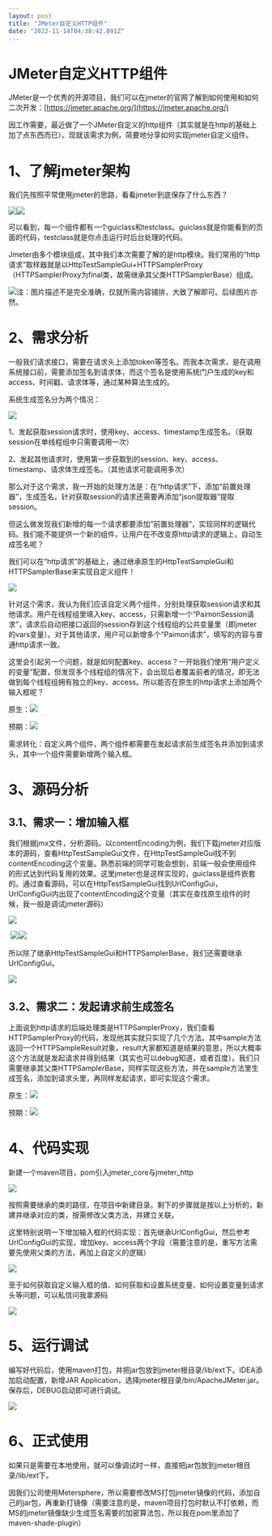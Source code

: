```yaml
---
layout: post
title: "JMeter自定义HTTP组件"
date: "2022-11-14T04:38:42.091Z"
---
```

JMeter自定义HTTP组件
===============

JMeter是一个优秀的开源项目，我们可以在jmeter的官网了解到如何使用和如何二次开发：[https://jmeter.apache.org/](https://jmeter.apache.org/)

因工作需要，最近做了一个JMeter自定义的http组件（其实就是在http的基础上加了点东西而已）。现就该需求为例，简要地分享如何实现jmeter自定义组件。

1、了解jmeter架构
============

我们先按照平常使用jmeter的思路，看看jmeter到底保存了什么东西？

![](https://img2022.cnblogs.com/blog/2321251/202211/2321251-20221114103840112-478793155.png)![](https://img2022.cnblogs.com/blog/2321251/202211/2321251-20221114103847047-1631455548.png)

可以看到，每一个组件都有一个guiclass和testclass。guiclass就是你能看到的页面的代码，testclass就是你点击运行时后台处理的代码。

Jmeter由多个模块组成，其中我们本次需要了解的是http模块。我们常用的“http请求”取样器就是以HttpTestSampleGui+HTTPSamplerProxy（HTTPSamplerProxy为final类，故需继承其父类HTTPSamplerBase）组成。

![](https://img2022.cnblogs.com/blog/2321251/202211/2321251-20221114103922865-1785836492.png)注：图片描述不是完全准确，仅就所需内容铺排，大致了解即可。后续图片亦然。

2、需求分析
======

一般我们请求接口，需要在请求头上添加token等签名。而我本次需求，是在调用系统接口前，需要添加签名到请求体，而这个签名是使用系统门户生成的key和access、时间戳、请求体等，通过某种算法生成的。

系统生成签名分为两个情况：

![](https://img2022.cnblogs.com/blog/2321251/202211/2321251-20221114104700938-434408531.png)

1、发起获取session请求时，使用key、access、timestamp生成签名。（获取session在单线程组中只需要调用一次）

2、发起其他请求时，使用第一步获取到的session、key、access、timestamp、请求体生成签名。（其他请求可能调用多次）

那么对于这个需求，我一开始的处理方法是：在“http请求”下，添加“前置处理器”，生成签名。针对获取session的请求还需要再添加“json提取器”提取session。

但这么做发现我们新增的每一个请求都要添加“前置处理器”，实现同样的逻辑代码。我们能不能提供一个新的组件，让用户在不改变原http请求的逻辑上，自动生成签名呢？

我们可以在“http请求”的基础上，通过继承原生的HttpTestSampleGui和HTTPSamplerBase来实现自定义组件！

![](https://img2022.cnblogs.com/blog/2321251/202211/2321251-20221114104530958-208587426.png)

针对这个需求，我认为我们应该自定义两个组件，分别处理获取session请求和其他请求。用户在线程组里填入key、access，只需新增一个“PaimonSession请求”，请求后自动把接口返回的session存到这个线程组的公共变量里（即jmeter的vars变量）。对于其他请求，用户可以新增多个“Paimon请求”，填写的内容与普通http请求一致。

这里会引起另一个问题，就是如何配置key、access？一开始我们使用“用户定义的变量”配置，但发现多个线程组的情况下，会出现后者覆盖前者的情况，即无法做到每个线程组拥有独立的key、access。所以能否在原生的http请求上添加两个输入框呢？

原生：![](https://img2022.cnblogs.com/blog/2321251/202211/2321251-20221114105009961-321393951.png)

预期：![](https://img2022.cnblogs.com/blog/2321251/202211/2321251-20221114105030449-2043568323.png)

需求转化：自定义两个组件，两个组件都需要在发起请求前生成签名并添加到请求头，其中一个组件需要新增两个输入框。

3、源码分析
======

3.1、需求一：增加输入框
-------------

我们根据jmx文件，分析源码。以contentEncoding为例，我们下载jmeter对应版本的源码，查看HttpTestSampleGui文件，在HttpTestSampleGui找不到contentEncoding这个变量。熟悉前端的同学可能会想到，前端一般会使用组件的形式达到代码复用的效果。这里jmeter也是这样实现的，guiclass是组件嵌套的。通过查看源码，可以在HttpTestSampleGui找到UrlConfigGui，UrlConfigGui内出现了contentEncoding这个变量（其实在查找原生组件的时候，我一般是调试jmeter源码）

![](https://img2022.cnblogs.com/blog/2321251/202211/2321251-20221114105225073-1714173487.png)

 ![](https://img2022.cnblogs.com/blog/2321251/202211/2321251-20221114105239254-1107659627.png)![](https://img2022.cnblogs.com/blog/2321251/202211/2321251-20221114105249320-1233286107.png)

所以除了继承HttpTestSampleGui和HTTPSamplerBase，我们还需要继承UrlConfigGui。

![](https://img2022.cnblogs.com/blog/2321251/202211/2321251-20221114105310386-603649380.png)

3.2、需求二：发起请求前生成签名
-----------------

上面说到http请求的后端处理类是HTTPSamplerProxy，我们查看HTTPSamplerProxy的代码，发现他其实就只实现了几个方法。其中sample方法返回一个HTTPSampleResult对象，result大家都知道是结果的意思，所以大概率这个方法就是发起请求并得到结果（其实也可以debug知道，或者百度）。我们只需要继承其父类HTTPSamplerBase，同样实现这些方法，并在sample方法里生成签名，添加到请求头里，再同样发起请求，即可实现这个需求。

原生：![](https://img2022.cnblogs.com/blog/2321251/202211/2321251-20221114105334910-126080586.png)

预期：![](https://img2022.cnblogs.com/blog/2321251/202211/2321251-20221114105341282-1980890009.png)

4、代码实现
======

新建一个maven项目，pom引入jmeter\_core与jmeter\_http

![](https://img2022.cnblogs.com/blog/2321251/202211/2321251-20221114105442573-1510279236.png)

按照需要继承的类的路径，在项目中新建目录。剩下的步骤就是按以上分析的，新建并继承对应的类，按需修改父类方法，并建立关联。

这里特别说明一下增加输入框的代码实现：首先继承UrlConfigGui，然后参考UrlConfigGui的实现，增加key、access两个字段（需要注意的是，重写方法需要先使用父类的方法，再加上自定义的逻辑）

![](https://img2022.cnblogs.com/blog/2321251/202211/2321251-20221114105553131-2042641866.png)

至于如何获取自定义输入框的值、如何获取和设置系统变量、如何设置变量到请求头等问题，可以私信问我拿源码[  
](https://gitlab.dreamkey.cn/tester/jmeter-dreamkey)

![](https://img2022.cnblogs.com/blog/2321251/202211/2321251-20221114105641946-595877637.png)

5、运行调试
======

编写好代码后，使用maven打包，并把jar包放到jmeter根目录/lib/ext下。IDEA添加启动配置，新增JAR Application，选择jmeter根目录/bin/ApacheJMeter.jar。保存后，DEBUG启动即可进行调试。

![](https://img2022.cnblogs.com/blog/2321251/202211/2321251-20221114112110225-1435724535.png)

6、正式使用
======

如果只是需要在本地使用，就可以像调试时一样，直接把jar包放到jmeter根目录/lib/ext下。

因我们公司使用Metersphere，所以需要修改MS打包jmeter镜像的代码，添加自己的jar包，再重新打镜像（需要注意的是，maven项目打包时默认不打依赖，而MS的jmeter镜像缺少生成签名需要的加密算法包，所以我在pom里添加了maven-shade-plugin）
